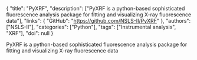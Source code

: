 {
  "title": "PyXRF",
  "description": ["PyXRF is a python-based sophisticated fluorescence analysis package for fitting and visualizing X-ray fluorescence data"],
  "links": {
    "GitHub": "https://github.com/NSLS-II/PyXRF"
  },
  "authors": ["NSLS-II"],
  "categories": ["Python"],
  "tags": ["Instrumental analysis", "XRF"],
  "doi": null
}

<!-- Generated by csv2md.R – do not edit by hand -->

PyXRF is a python-based sophisticated fluorescence analysis package for fitting and visualizing X-ray fluorescence data